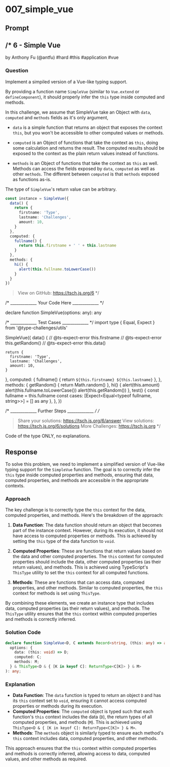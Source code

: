 # 007_simple_vue

## Prompt

/*
  6 - Simple Vue
  -------
  by Anthony Fu (@antfu) #hard #this #application #vue

  ### Question

  Implement a simpiled version of a Vue-like typing support.

  By providing a function name `SimpleVue` (similar to `Vue.extend` or `defineComponent`), it should properly infer the `this` type inside computed and methods.

  In this challenge, we assume that SimpleVue take an Object with `data`, `computed` and `methods` fields as it's only argument,

  - `data` is a simple function that returns an object that exposes the context `this`, but you won't be accessible to other computed values or methods.

  - `computed` is an Object of functions that take the context as `this`, doing some calculation and returns the result. The computed results should be exposed to the context as the plain return values instead of functions.

  - `methods` is an Object of functions that take the context as `this` as well. Methods can access the fields exposed by `data`, `computed` as well as other `methods`. The different between `computed` is that `methods` exposed as functions as-is.

  The type of `SimpleVue`'s return value can be arbitrary.

  ```ts
  const instance = SimpleVue({
    data() {
      return {
        firstname: 'Type',
        lastname: 'Challenges',
        amount: 10,
      }
    },
    computed: {
      fullname() {
        return this.firstname + ' ' + this.lastname
      }
    },
    methods: {
      hi() {
        alert(this.fullname.toLowerCase())
      }
    }
  })
  ```

  > View on GitHub: https://tsch.js.org/6
*/

/* _____________ Your Code Here _____________ */

declare function SimpleVue(options: any): any

/* _____________ Test Cases _____________ */
import type { Equal, Expect } from '@type-challenges/utils'

SimpleVue({
  data() {
    // @ts-expect-error
    this.firstname
    // @ts-expect-error
    this.getRandom()
    // @ts-expect-error
    this.data()

    return {
      firstname: 'Type',
      lastname: 'Challenges',
      amount: 10,
    }
  },
  computed: {
    fullname() {
      return `${this.firstname} ${this.lastname}`
    },
  },
  methods: {
    getRandom() {
      return Math.random()
    },
    hi() {
      alert(this.amount)
      alert(this.fullname.toLowerCase())
      alert(this.getRandom())
    },
    test() {
      const fullname = this.fullname
      const cases: [Expect<Equal<typeof fullname, string>>] = [] as any
    },
  },
})

/* _____________ Further Steps _____________ */
/*
  > Share your solutions: https://tsch.js.org/6/answer
  > View solutions: https://tsch.js.org/6/solutions
  > More Challenges: https://tsch.js.org
*/

Code of the type ONLY, no explanations.

## Response

To solve this problem, we need to implement a simplified version of Vue-like typing support for the `SimpleVue` function. The goal is to correctly infer the `this` type inside computed properties and methods, ensuring that data, computed properties, and methods are accessible in the appropriate contexts.

### Approach
The key challenge is to correctly type the `this` context for the data, computed properties, and methods. Here's the breakdown of the approach:

1. **Data Function**: The data function should return an object that becomes part of the instance context. However, during its execution, it should not have access to computed properties or methods. This is achieved by setting the `this` type of the data function to `void`.

2. **Computed Properties**: These are functions that return values based on the data and other computed properties. The `this` context for computed properties should include the data, other computed properties (as their return values), and methods. This is achieved using TypeScript's `ThisType` utility to set the `this` context for all computed functions.

3. **Methods**: These are functions that can access data, computed properties, and other methods. Similar to computed properties, the `this` context for methods is set using `ThisType`.

By combining these elements, we create an instance type that includes data, computed properties (as their return values), and methods. The `ThisType` utility ensures that the `this` context within computed properties and methods is correctly inferred.

### Solution Code
```typescript
declare function SimpleVue<D, C extends Record<string, (this: any) => any>, M>(
  options: {
    data: (this: void) => D;
    computed: C;
    methods: M;
  } & ThisType<D & { [K in keyof C]: ReturnType<C[K]> } & M>
): any;
```

### Explanation
- **Data Function**: The `data` function is typed to return an object `D` and has its `this` context set to `void`, ensuring it cannot access computed properties or methods during its execution.
- **Computed Properties**: The `computed` object is typed such that each function's `this` context includes the data (`D`), the return types of all computed properties, and methods (`M`). This is achieved using `ThisType<D & { [K in keyof C]: ReturnType<C[K]> } & M>`.
- **Methods**: The `methods` object is similarly typed to ensure each method's `this` context includes data, computed properties, and other methods.

This approach ensures that the `this` context within computed properties and methods is correctly inferred, allowing access to data, computed values, and other methods as required.

